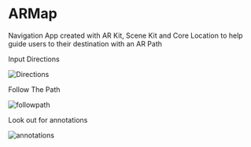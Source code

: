 # ARMap

Navigation App created with AR Kit, Scene Kit and Core Location to help guide users to their destination with an AR Path



Input Directions

![Directions](https://user-images.githubusercontent.com/33768337/54449341-3c71da80-4724-11e9-8bc6-30d9cf42068f.gif)




Follow The Path

![followpath](https://user-images.githubusercontent.com/33768337/54449353-41368e80-4724-11e9-95a8-1b16c0933c68.gif)





Look out for annotations

![annotations](https://user-images.githubusercontent.com/33768337/54449363-4562ac00-4724-11e9-8680-76ae03525a67.gif)
